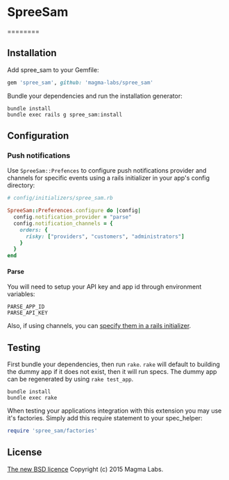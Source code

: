 # SpreeSam
========

## Installation

Add spree_sam to your Gemfile:

```ruby
gem 'spree_sam', github: 'magma-labs/spree_sam'
```

Bundle your dependencies and run the installation generator:

```shell
bundle install
bundle exec rails g spree_sam:install
```

## Configuration

### Push notifications

Use `SpreeSam::Prefences` to configure push notifications provider and channels for specific events using a rails initializer in your app's config directory:

```ruby
# config/initializers/spree_sam.rb

SpreeSam::Preferences.configure do |config|
  config.notification_provider = "parse"
  config.notification_channels = {
    orders: {
      risky: ["providers", "customers", "administrators"]
    }
  }
end
```

#### Parse

You will need to setup your API key and app id through environment variables:

    PARSE_APP_ID
    PARSE_API_KEY

Also, if using channels, you can [specify them in a rails initializer](#push-notifications).


## Testing

First bundle your dependencies, then run `rake`. `rake` will default to building the dummy app if it does not exist, then it will run specs. The dummy app can be regenerated by using `rake test_app`.

```shell
bundle install
bundle exec rake
```

When testing your applications integration with this extension you may use it's factories.
Simply add this require statement to your spec_helper:

```ruby
require 'spree_sam/factories'
```

## License

[The new BSD licence](LICENSE) Copyright (c) 2015 Magma Labs.
